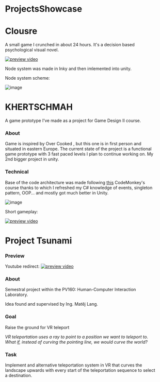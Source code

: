 # ProjectsShowcase

# Clousre
A small game I crunched in about 24 hours.
It's a decision based psychological visual novel.

[![preview video](https://i9.ytimg.com/vi/m7PdQIHrsY0/mqdefault.jpg?sqp=CIiQ6KQG-oaymwEmCMACELQB8quKqQMa8AEB-AH-CYAC0AWKAgwIABABGGUgWShAMA8=&rs=AOn4CLCMi7KgTCTAWYz65NofPck_S8heSQ)](https://youtu.be/m7PdQIHrsY0)

Node system was made in Inky and then imlemented into unity.

Node system scheme:

![image](https://github.com/timedz351/ProjectsShowcase/assets/57068873/33c5b9dd-69ec-4945-892e-4065c18cf448)


# KHERTSCHMAH
A game prototype I've made as a project for Game Design II course.

### About
Game is inspired by Over Cooked , but this one is in first person and situated in eastern Europe.
The current state of the project is a functional game prototype with 3 fast paced levels I plan to continue working on.
My 2nd bigger project in unity. 

### Technical
Base of the code architecture was made following [this](https://www.youtube.com/watch?v=AmGSEH7QcDg) CodeMonkey's course thanks to which I refreshed my C# knowledge of events, singleton pattern, OOP... and mostly got much better in Unity.


![image](https://github.com/timedz351/Khertschmah/assets/57068873/f889e418-7c44-4bc8-9632-3ce1e9ad70b9)

Short gameplay:

[![preview video](https://i9.ytimg.com/vi/CX5zMngqM50/mqdefault.jpg?sqp=CMzx56QG-oaymwEmCMACELQB8quKqQMa8AEB-AH-CYAC0AWKAgwIABABGEEgZShOMA8=&rs=AOn4CLBqz5hffJbSmc09enmGTkDmCRoG-A)](https://youtu.be/CX5zMngqM50)


# Project Tsunami

### Preview 
Youtube redirect:
[![preview video](https://img.youtube.com/vi/9T4wYh4FXsY/0.jpg)](https://www.youtube.com/watch?v=9T4wYh4FXsY)

### About
Semestral project within the PV160: Human-Computer Interaction Laboratory.

Idea found and supervised by Ing. Matěj Lang.

### Goal
Raise the ground for VR teleport

_VR teleportation uses a ray to point to a position we want to teleport to. What if, instead of curving the pointing line, we would curve the world?_

### Task
Implement and alternative teleportation system in VR that curves the landscape upwards with every start of the teleportation sequence to select a destination.
